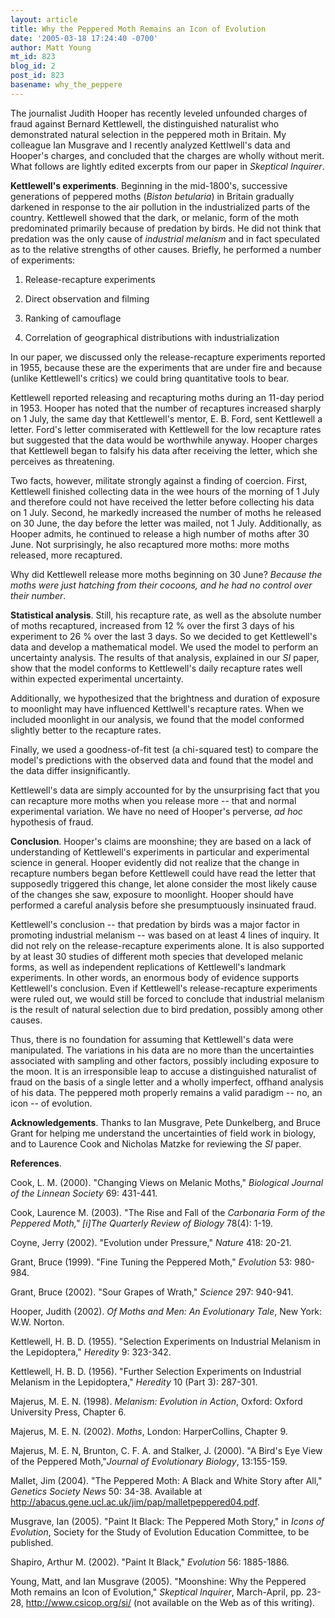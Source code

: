 ```yaml
---
layout: article
title: Why the Peppered Moth Remains an Icon of Evolution
date: '2005-03-18 17:24:40 -0700'
author: Matt Young
mt_id: 823
blog_id: 2
post_id: 823
basename: why_the_peppere
---
```

The journalist Judith Hooper has recently leveled unfounded charges of fraud against Bernard Kettlewell, the distinguished naturalist who demonstrated natural selection in the peppered moth in Britain.  My colleague Ian Musgrave and I recently analyzed Kettlwell's data and Hooper's charges, and concluded that the charges are wholly without merit.  What follows are lightly edited excerpts from our paper in _Skeptical Inquirer_.

**Kettlewell's experiments**. Beginning in the mid-1800's, successive generations of peppered moths (_Biston betularia_) in Britain gradually darkened in response to the air pollution in the industrialized parts of the country.  Kettlewell showed that the dark, or melanic, form of the moth predominated primarily because of predation by birds.  He did not think that predation was the only cause of _industrial melanism_ and in fact speculated as to the relative strengths of other causes.  Briefly, he performed a number of experiments:

1.  Release-recapture experiments

2.  Direct observation and filming

3.  Ranking of camouflage

4.  Correlation of geographical distributions with industrialization

In our paper, we discussed only the release-recapture experiments reported in 1955, because these are the experiments that are under fire and because (unlike Kettlewell's critics) we could bring quantitative tools to bear.  

Kettlewell reported releasing and recapturing moths during an 11-day period in 1953.  Hooper has noted that the number of recaptures increased sharply on 1 July, the same day that Kettlewell's mentor, E. B. Ford, sent Kettlewell a letter.  Ford's letter commiserated with Kettlewell for the low recapture rates but suggested that the data would be worthwhile anyway.  Hooper charges that Kettlewell began to falsify his data after receiving the letter, which she perceives as threatening.

Two facts, however, militate strongly against a finding of coercion.   First, Kettlewell finished collecting data in the wee hours of the morning of 1 July and therefore could not have received the letter before collecting his data on 1 July.  Second, he markedly increased the number of moths he released on 30 June, the day before the letter was mailed, not 1 July.  Additionally, as Hooper admits, he continued to release a high number of moths after 30 June.  Not surprisingly, he also recaptured more moths: more moths released, more recaptured.

Why did Kettlewell release more moths beginning on 30 June? _Because the moths were just hatching from their cocoons, and he had no control over their number_.

**Statistical analysis**. Still, his recapture rate, as well as the absolute number of moths recaptured, increased from 12 % over the first 3 days of his experiment to 26 % over the last 3 days.  So we decided to get Kettlewell's data and develop a mathematical model.  We used the model to perform an uncertainty analysis.  The results of that analysis, explained in our _SI_ paper, show that the model conforms to Kettlewell's daily recapture rates well within expected experimental uncertainty.

Additionally, we hypothesized that the brightness and duration of exposure to moonlight may have influenced Kettlwell's recapture rates.  When we included moonlight in our analysis, we found that the model conformed slightly better to the recapture rates.

Finally, we used a goodness-of-fit test (a chi-squared test) to compare the model's predictions with the observed data and found that the model and the data differ insignificantly.

Kettlewell's data are simply accounted for by the unsurprising fact that you can recapture more moths when you release more -- that and normal experimental variation. We have no need of Hooper's perverse, _ad hoc_ hypothesis of fraud.

**Conclusion**.  Hooper's claims are moonshine; they are based on a lack of understanding of Kettlewell's experiments in particular and experimental science in general.  Hooper evidently did not realize that the change in recapture numbers began before Kettlewell could have read the letter that supposedly triggered this change, let alone consider the most likely cause of the changes she saw, exposure to moonlight.  Hooper should have performed a careful analysis before she presumptuously insinuated fraud.

Kettlewell's conclusion -- that predation by birds was a major factor in promoting industrial melanism -- was based on at least 4 lines of inquiry.  It did not rely on the release-recapture experiments alone.  It is also supported by at least 30 studies of different moth species that developed melanic forms, as well as independent replications of Kettlewell's landmark experiments.  In other words, an enormous body of evidence supports Kettlewell's conclusion.  Even if Kettlewell's release-recapture experiments were ruled out, we would still be forced to conclude that industrial melanism is the result of natural selection due to bird predation, possibly among other causes.

Thus, there is no foundation for assuming that Kettlewell's data were manipulated. The variations in his data are no more than the uncertainties associated with sampling and other factors, possibly including exposure to the moon. It is an irresponsible leap to accuse a distinguished naturalist of fraud on the basis of a single letter and a wholly imperfect, offhand analysis of his data. The peppered moth properly remains a valid paradigm -- no, an icon -- of evolution.

**Acknowledgements**.  Thanks to Ian Musgrave, Pete Dunkelberg, and Bruce Grant for helping me understand the uncertainties of field work in biology, and to Laurence Cook and Nicholas Matzke for reviewing the _SI_ paper.

**References**.

Cook, L. M. (2000). "Changing Views on Melanic Moths," _Biological Journal of the Linnean Society_ 69: 431-441.

Cook, Laurence M. (2003). "The Rise and Fall of the _Carbonaria Form of the Peppered Moth," \[i\]The Quarterly Review of Biology_ 78(4): 1-19.

Coyne, Jerry (2002). "Evolution under Pressure," _Nature_ 418: 20-21.	

Grant, Bruce (1999). "Fine Tuning the Peppered Moth," _Evolution_ 53: 980-984.

Grant, Bruce (2002). "Sour Grapes of Wrath," _Science_ 297: 940-941.

Hooper, Judith (2002). _Of Moths and Men: An Evolutionary Tale_, New York: W.W. Norton.

Kettlewell, H. B. D. (1955). "Selection Experiments on Industrial Melanism in the Lepidoptera," _Heredity_ 9: 323-342.

Kettlewell, H. B. D. (1956). "Further Selection Experiments on Industrial Melanism in the Lepidoptera," _Heredity_ 10 (Part 3): 287-301.

Majerus, M. E. N. (1998). _Melanism: Evolution in Action_, Oxford: Oxford University Press, Chapter 6.

Majerus, M. E. N. (2002). _Moths_, London: HarperCollins, Chapter 9.

Majerus, M. E. N, Brunton, C. F. A. and Stalker, J. (2000). "A Bird's Eye View of the Peppered Moth,"_Journal of Evolutionary Biology_, 13:155-159.

Mallet, Jim (2004). "The Peppered Moth: A Black and White Story after All," _Genetics Society News_ 50: 34-38. Available at http://abacus.gene.ucl.ac.uk/jim/pap/malletpeppered04.pdf.

Musgrave, Ian (2005). "Paint It Black: The Peppered Moth Story," in _Icons of Evolution_, Society for the Study of Evolution Education Committee, to be published.

Shapiro, Arthur M. (2002). "Paint It Black," _Evolution_ 56: 1885-1886.

Young, Matt, and Ian Musgrave (2005).  "Moonshine: Why the Peppered Moth remains an Icon of Evolution," _Skeptical Inquirer_, March-April, pp.  23-28, http://www.csicop.org/si/ (not available on the Web as of this writing).
